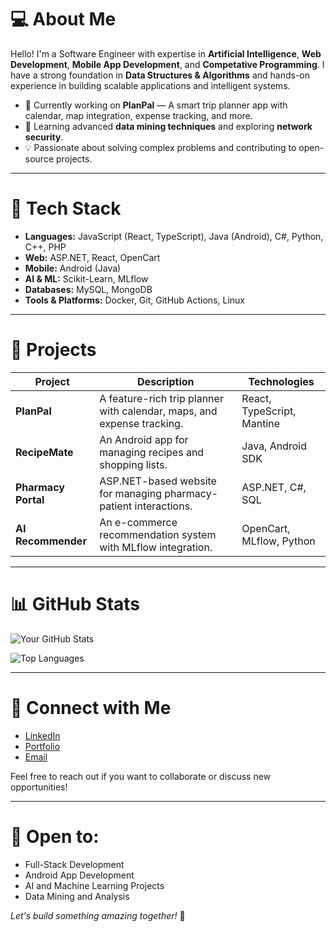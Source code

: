 # 💻 **About Me**

Hello! I'm a Software Engineer with expertise in **Artificial Intelligence**, **Web Development**, **Mobile App Development**, and **Competative Programming**. I have a strong foundation in **Data Structures & Algorithms** and hands-on experience in building scalable applications and intelligent systems.

* 🔭 Currently working on **PlanPal** — A smart trip planner app with calendar, map integration, expense tracking, and more.
* 🌱 Learning advanced **data mining techniques** and exploring **network security**.
* 💡 Passionate about solving complex problems and contributing to open-source projects.

---

# 🚀 **Tech Stack**

* **Languages:** JavaScript (React, TypeScript), Java (Android), C#, Python, C++, PHP
* **Web:** ASP.NET, React, OpenCart
* **Mobile:** Android (Java)
* **AI & ML:** Scikit-Learn, MLflow
* **Databases:** MySQL, MongoDB
* **Tools & Platforms:** Docker, Git, GitHub Actions, Linux

---

# 🔎 **Projects**

| Project              | Description                                                            | Technologies                 |
| -------------------- | ---------------------------------------------------------------------- | ---------------------------- |
| **PlanPal**          | A feature-rich trip planner with calendar, maps, and expense tracking. | React, TypeScript, Mantine   |
| **RecipeMate**       | An Android app for managing recipes and shopping lists.                | Java, Android SDK            |
| **Pharmacy Portal**  | ASP.NET-based website for managing pharmacy-patient interactions.      | ASP.NET, C#, SQL             |
| **AI Recommender**   | An e-commerce recommendation system with MLflow integration.           | OpenCart, MLflow, Python     |

---

# 📊 **GitHub Stats**

![Your GitHub Stats](https://github-readme-stats.vercel.app/api?username=ghifarhaidar\&show_icons=true\&theme=radical)

![Top Languages](https://github-readme-stats.vercel.app/api/top-langs/?username=ghifarhaidar\&layout=compact\&theme=radical)

---

# 🤝 **Connect with Me**

* [LinkedIn](https://www.linkedin.com/in/ghifar-haidar-90238523a)
* [Portfolio](https://your-portfolio-link.com)
* [Email](mailto:ghifarh13@gmail.com)

Feel free to reach out if you want to collaborate or discuss new opportunities!

---

# 🎯 **Open to:**

* Full-Stack Development
* Android App Development
* AI and Machine Learning Projects
* Data Mining and Analysis

*Let's build something amazing together!* 🚀
